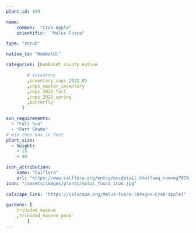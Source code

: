 ```yaml
---
plant_id: 199 

name: 
    common:  "Crab Apple"  
    scientific:  "Malus Fusca"  

type: "shrub"

native_to: "Humboldt"

categories: [humboldt_county_native

        # inventory
        ,inventory_cnps_2022_05
        ,cnps_master_inventory
        ,cnps_2022_fall
        ,cnps_2022_spring
        ,butterfly
      ]

sun_requirements:
  - "Full Sun"
  - "Part Shade"
# min then max in feet
plant_size:
  - height: 
    - 15 
    - 40

icon_attribution: 
    name: "Calflora"
    url: "https://www.calflora.org/entry/occdetail.html?seq_num=mg76741"
icon: "/assets/images/plants/malus_fusca_icon.jpg"
 
calscape_link: "https://calscape.org/Malus-fusca-(Oregon-Crab-Apple)"

gardens: [
    trinidad_museum
    ,trinidad_museum_pond
        ]
---
```








